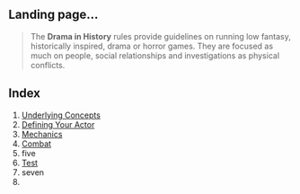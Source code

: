 

## Landing page...
> The **Drama in History** rules provide guidelines on running low fantasy, historically inspired, drama or horror games. They are focused as much on people, social relationships and investigations as physical conflicts.

## Index
1. [Underlying Concepts](/docs/1_concepts/1.0_concepts.md)
2. [Defining Your Actor](/docs/2_actors/your_actor.md)
3. [Mechanics](/docs/3_mechanics/basic_mechanics.md)
4. [Combat](docs/4_combat/combat.md)
5. five
6. [Test](/docs/test.md)
7. seven
8. 








